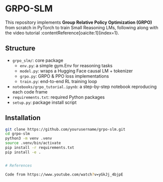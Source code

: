 # GRPO-SLM

This repository implements **Group Relative Policy Optimization (GRPO)** from scratch in PyTorch to train Small Reasoning LMs, following along with the video tutorial :contentReference[oaicite:1]{index=1}.

## Structure

- `grpo_slm/`: core package  
  - `env.py`: a simple gym.Env for reasoning tasks  
  - `model.py`: wraps a Hugging Face causal LM + tokenizer  
  - `grpo.py`: GRPO & PPO loss implementations  
  - `train.py`: end-to-end RL training loop  
- `notebooks/grpo_tutorial.ipynb`: a step-by-step notebook reproducing each code frame  
- `requirements.txt`: required Python packages  
- `setup.py`: package install script

## Installation

```bash
git clone https://github.com/yourusername/grpo-slm.git
cd grpo-slm
python3 -m venv .venv
source .venv/bin/activate
pip install -r requirements.txt
pip install -e .


# References

Code from https://www.youtube.com/watch?v=yGkJj_4bjpE
